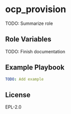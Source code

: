 ocp_provision
=============

TODO: Summarize role

Role Variables
--------------

TODO: Finish documentation


Example Playbook
----------------

```yaml
TODO: Add example
```

License
-------

EPL-2.0

